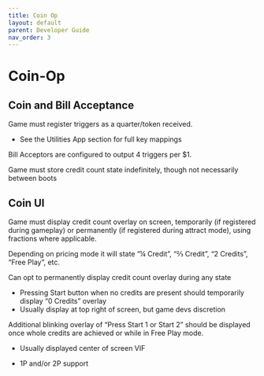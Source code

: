 ```yaml
---
title: Coin Op
layout: default
parent: Developer Guide
nav_order: 3
---
```


# Coin-Op

## Coin and Bill Acceptance
Game must register triggers as a quarter/token received.
- See the Utilities App section for full key mappings

Bill Acceptors are configured to output 4 triggers per $1.

Game must store credit count state indefinitely, though not necessarily between boots

## Coin UI
Game must display credit count overlay on screen, temporarily (if registered during gameplay) or permanently (if registered during attract mode), using fractions where applicable.

Depending on pricing mode it will state “¼ Credit”, “⅔ Credit”, “2 Credits”, “Free Play”, etc.  

Can opt to permanently display credit count overlay during any state

- Pressing Start button when no credits are present should temporarily display “0 Credits” overlay
- Usually display at top right of screen, but game devs discretion

Additional blinking overlay of “Press Start 1 or Start 2” should be displayed once whole credits are achieved or while in Free Play mode.

- Usually displayed center of screen VIF

- 1P and/or 2P support